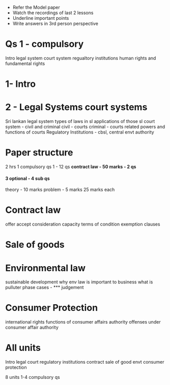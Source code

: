 
- Refer the Model paper
- Watch the recordings of last 2 lessons
- Underline important points
- Write answers in 3rd person perspective
# Qs 1 - compulsory
Intro 
legal system 
court system
regualtory institutions
human rights and fundamental rights

# 1- Intro
# 2 - Legal Systems court systems
 Sri lankan legal system
 types of laws in sl
 applications of those
 sl court system - civil and criminal
 civil - courts
 criminal - courts related
 powers and functions of courts
 Regulatory Institutions - cbsl, central envt authority


# Paper structure
2 hrs
1 compulsory
qs 1 - 12 qs
**contract law - 50 marks - 2 qs**
#### 3 optional - 4 sub qs
theory - 10 marks
problem - 5 marks
25 marks each

# Contract law
offer
accept
consideration capacity
terms of condition
exemption clauses

# Sale of goods

# Environmental law
sustainable development
why env law is important to business
what is pulluter phase
cases - *** judgement

# Consumer Protection
international rights
functions of consumer affairs authority
offenses under consumer affair authority


# All units
Intro 
legal
court
regulatory institutions
contract
sale of good
envt
consumer protection

8 units
1-4 compulsory qs